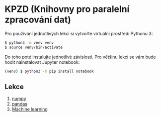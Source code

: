 # KPZD (Knihovny pro paralelní zpracování dat)
Pro používání jednotlivých lekcí si vytvořte virtuální prostředí Pythonu 3:
```bash
$ python3 -m venv venv
$ source venv/bin/activate
```

Do toho poté instalujte jednotlivé závislosti. Pro většinu lekcí se vám bude hodit nainstalovat
Jupyter notebook:
```bash
(venv) $ python3 -m pip install notebook
```

## Lekce
1) [numpy](numpy)
2) [pandas](pandas)
3) [Machine learning](ml/intro)

[//]: # (3&#41; [TensorFlow]&#40;tf&#41;)
[//]: # (4&#41; [MNIST with Keras]&#40;ml/mnist&#41;)
[//]: # (5&#41; [Handling overfitting&#41;]&#40;ml/overfit&#41;)
[//]: # (6&#41; [Convolutional networks]&#40;ml/convnet&#41;)
[//]: # (7&#41; [Transfer learning, data augmentation]&#40;ml/transfer-learning&#41;)
[//]: # (8&#41; [Segmentation]&#40;ml/segmentation&#41;)
